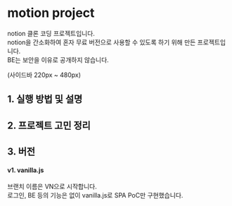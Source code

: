 # motion project

notion 클론 코딩 프로젝트입니다.  
notion을 간소화하여 혼자 무료 버전으로 사용할 수 있도록 하기 위해 만든 프로젝트입니다.  
BE는 보안을 이유로 공개하지 않습니다.

(사이드바 220px ~ 480px)

## 1. 실행 방법 및 설명

## 2. 프로젝트 고민 정리

## 3. 버전

#### v1. vanilla.js

브랜치 이름은 VN으로 시작합니다.  
로그인, BE 등의 기능은 없이 vanilla.js로 SPA PoC만 구현했습니다.

